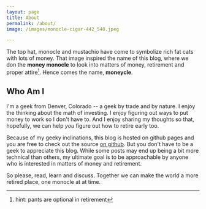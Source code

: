```yaml
---
layout: page
title: About
permalink: /about/
image: /images/monocle-cigar-442_540.jpeg

---
```


The top hat, monocle and mustachio have come to symbolize rich fat cats with lots of
money.  That image inspired the name of this blog, where we don the **money monocle**
to look into matters of money, retirement and proper attire[^1].
Hence comes the name, **moneycle**.

## Who Am I

I'm a geek from Denver, Colorado -- a geek by trade and by nature.
I enjoy the thinking about the math of investing.  I enjoy figuring out ways
to put money to work so I don't have to. And I enjoy sharing my thoughts so that,
hopefully, we can help *you* figure out how to retire early too.

Because of my geeky inclinations, this blog is hosted on github pages and you are free
to check out the source [on github](https://github.com/moneycle/moneycle.github.io).
But you don't have to be a geek to appreciate this blog.  While some posts may
end up being a bit more technical than others, my ultimate goal is to be
approachable by anyone who is interested in matters of money and retirement.

So please, read, learn and discuss.  Together we can make the world a more
retired place, one monocle at at time.



[^1]: hint: pants are optional in retirement
